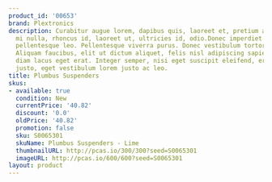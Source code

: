```yaml
---
product_id: '00653'
brand: Plextronics
description: Curabitur augue lorem, dapibus quis, laoreet et, pretium ac, nisi. Cras
  mi nulla, rhoncus id, laoreet ut, ultricies id, odio.Donec imperdiet. Mauris vulputate
  pellentesque leo. Pellentesque viverra purus. Donec vestibulum tortor ac lacus.
  Aliquam faucibus, elit ut dictum aliquet, felis nisl adipiscing sapien, sed malesuada
  diam lacus eget erat. Integer semper, nisi eget suscipit eleifend, erat nisl hendrerit
  justo, eget vestibulum lorem justo ac leo.
title: Plumbus Suspenders
skus:
- available: true
  condition: New
  currentPrice: '40.82'
  discount: '0.0'
  oldPrice: '40.82'
  promotion: false
  sku: S0065301
  skuName: Plumbus Suspenders - Lime
  thumbnailURL: http://pcas.io/300/300?seed=S0065301
  imageURL: http://pcas.io/600/600?seed=S0065301
layout: product
---
```

